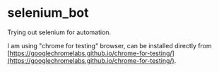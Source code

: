 # selenium_bot
Trying out selenium for automation.

I am using "chrome for testing" browser, can be installed directly from [https://googlechromelabs.github.io/chrome-for-testing/](https://googlechromelabs.github.io/chrome-for-testing/).
